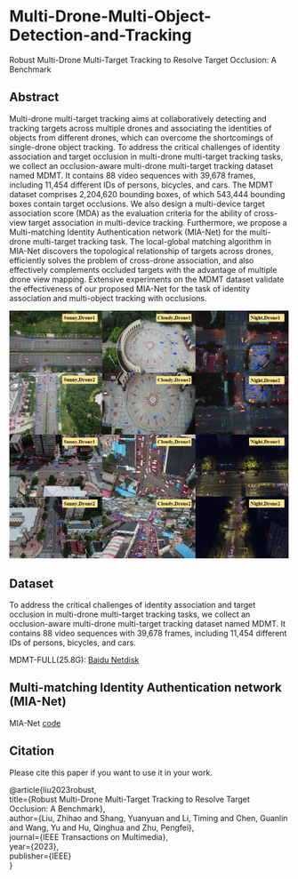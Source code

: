 # Multi-Drone-Multi-Object-Detection-and-Tracking

Robust Multi-Drone Multi-Target Tracking to Resolve Target Occlusion: A Benchmark

## Abstract 

Multi-drone multi-target tracking aims at collaboratively detecting and tracking targets across multiple drones and associating the identities of objects from different drones, which can overcome the shortcomings of single-drone object tracking.
To address the critical challenges of identity association and target occlusion in multi-drone multi-target tracking tasks, we collect an occlusion-aware multi-drone multi-target tracking dataset named MDMT. It contains 88 video sequences with 39,678 frames, including 11,454 different IDs of persons, bicycles, and cars. 
The MDMT dataset comprises 2,204,620 bounding boxes, of which 543,444 bounding boxes contain target occlusions. 
We also design a multi-device target association score (MDA) as the evaluation criteria for the ability of cross-view target association in multi-device tracking.
Furthermore, we propose a Multi-matching Identity Authentication network (MIA-Net) for the multi-drone multi-target tracking task.
The local-global matching algorithm in MIA-Net discovers the topological relationship of targets across drones, efficiently solves the problem of cross-drone association, and also effectively complements occluded targets with the advantage of multiple drone view mapping. Extensive experiments on the MDMT dataset validate the effectiveness of our proposed MIA-Net for the task of identity association and multi-object tracking with occlusions.

![VisDrone](https://github.com/VisDrone/Multi-Drone-Multi-Object-Detection-and-Tracking/blob/main/MDMT.png)


## Dataset

To address the critical challenges of identity association and target occlusion in multi-drone multi-target tracking tasks, we collect an occlusion-aware multi-drone multi-target tracking dataset named MDMT. It contains 88 video sequences with 39,678 frames, including 11,454 different IDs of persons, bicycles, and cars.


MDMT-FULL(25.8G): [Baidu Netdisk](https://pan.baidu.com/s/1Zkp9jrGSHxATFstUAkhs-w?pwd=9un6)


## Multi-matching Identity Authentication network (MIA-Net)

MIA-Net [code](https://github.com/Edision-liu/Multi-Drone-Multi-Object-Detection-and-Tracking)


## Citation 
Please cite this paper if you want to use it in your work.

@article{liu2023robust,  
  title={Robust Multi-Drone Multi-Target Tracking to Resolve Target Occlusion: A Benchmark},  
  author={Liu, Zhihao and Shang, Yuanyuan and Li, Timing and Chen, Guanlin and Wang, Yu and Hu, Qinghua and Zhu, Pengfei},  
  journal={IEEE Transactions on Multimedia},  
  year={2023},  
  publisher={IEEE}  
}


